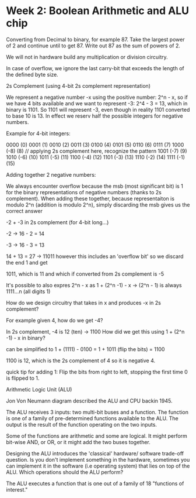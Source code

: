 # Week 2: Boolean Arithmetic and ALU chip

Converting from Decimal to binary, for example 87. Take the largest power of 2 and continue until to get 87. Write out 87 as the sum of powers of 2.

We will not in hardware build any multiplication or division circuitry.

In case of overflow, we ignore the last carry-bit that exceeds the length of the defined byte size.

2s Complement (using 4-bit 2s complement representation)

We represent a negative number -x using the positive number: 2^n - x, so if we have 4 bits available and we want to represent -3: 2^4 - 3 = 13, which in binary is 1101. So 1101 will represent -3, even though in reality 1101 converted to base 10 is 13. In effect we reserv half the possible integers for negative numbers.

Example for 4-bit integers:

0000 (0)
0001 (1)
0010 (2)
0011 (3)
0100 (4)
0101 (5)
0110 (6)
0111 (7)
1000 (-8) (8) // applying 2s complement here, recognize the pattern
1001 (-7) (9)
1010 (-6) (10)
1011 (-5) (11)
1100 (-4) (12)
1101 (-3) (13)
1110 (-2) (14)
1111 (-1) (15)

Adding together 2 negative numbers:

We always encounter overflow because the msb (most significant bit) is 1 for the binary representations of negative numbers (thanks to 2s complement). When adding these together, because representaiton is modulo 2^n (addition is modulo 2^n), simply discarding the msb gives us the correct answer

-2 + -3 in 2s complement (for 4-bit long...)

-2 -> 16 - 2 = 14

-3 -> 16 - 3 = 13

14 + 13 = 27 -> 11011 however this includes an 'overflow bit' so we discard the end 1 and get

1011, which is 11 and which if converted from 2s complement is -5

It's possible to also expres 2^n - x as 1 + (2^n -1) - x -> (2^n - 1) is always 1111...n (all digits 1)

How do we design circuitry that takes in x and produces -x in 2s complement?

For example given 4, how do we get -4?

In 2s complement, -4 is 12 (ten) -> 1100 How did we get this using 1 + (2^n -1) - x in binary?

can be simplified to 1 + (1111) - 0100 = 1 + 1011 (flip the bits) = 1100

1100 is 12, which is the 2s complement of 4 so it is negative 4.

quick tip for adding 1: Flip the bits from right to left, stopping the first time 0 is flipped to 1.

Arithmetic Logic Unit (ALU)

Jon Von Neumann diagram described the ALU and CPU backin 1945.

The ALU receives 3 inputs: two multi-bit buses and a function. The function is one of a family of pre-determined functions available to the ALU. The output is the result of the function operating on the two inputs.

Some of the functions are arithmetic and some are logical. It might perform bit-wise AND, or OR, or it might add the two buses together.

Designing the ALU introduces the 'classical' hardware/ software trade-off question. Is you don't implement something in the hardware, sometimes you can implement it in the software (i.e operating system) that lies on top of the ALU. Which operations should the ALU perform?

The ALU executes a function that is one out of a family of 18 "functions of interest."
